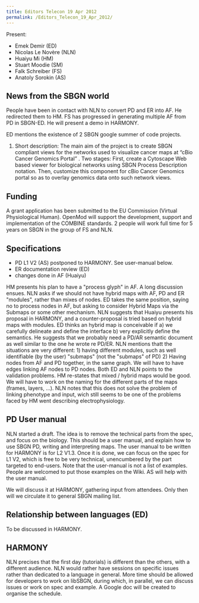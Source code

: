 ```yaml
---
title: Editors Telecon 19 Apr 2012
permalink: /Editors_Telecon_19_Apr_2012/
---
```


Present:

-   Emek Demir (ED)
-   Nicolas Le Novère (NLN)
-   Huaiyu Mi (HM)
-   Stuart Moodie (SM)
-   Falk Schreiber (FS)
-   Anatoly Sorokin (AS)

News from the SBGN world
------------------------

People have been in contact with NLN to convert PD and ER into AF. He redirected them to HM. FS has progressed in generating multiple AF from PD in SBGN-ED. He will present a demo in HARMONY.

ED mentions the existence of 2 SBGN google summer of code projects.

1.  Short description: The main aim of the project is to create SBGN compliant views for the networks used to visualize cancer maps at “cBio Cancer Genomics Portal” . Two stages: First, create a Cytoscape Web based viewer for biological networks using SBGN Process Description notation. Then, customize this component for cBio Cancer Genomics portal so as to overlay genomics data onto such network views.

Funding
-------

A grant application has been submitted to the EU Commission (Virtual Physiological Human). OpenMod will support the development, support and implementation of the COMBINE standards. 2 people will work full time for 5 years on SBGN in the group of FS and NLN.

Specifications
--------------

-   PD L1 V2 (AS) postponed to HARMONY. See user-manual below.
-   ER documentation review (ED)
-   changes done in AF (Huaiyu)

HM presents his plan to have a "process glyph" in AF. A long discussion ensues. NLN asks if we should not have hybrid maps with AF, PD and ER "modules", rather than mixes of nodes. ED takes the same position, saying no to process nodes in AF, but asking to consider Hybrid Maps via the Submaps or some other mechanism. NLN suggests that Huaiyu presents his proposal in HARMONY, and a counter-proposal is tried based on hybrid maps with modules. ED thinks an hybrid map is conceivable if a) we carefully delineate and define the interface b) very explicitly define the semantics. He suggests that we probably need a PD/AR semantic document as well similar to the one he wrote re PD/ER. NLN mentions thatt the situations are very different: 1) having different modules, such as well identifiable (by the user) "submaps" (not the "submaps" of PD) 2) Having nodes from AF and PD together, in the same graph. We will have to have edges linking AF nodes to PD nodes. Both ED and NLN points to the validation problems. HM re-states that mixed / hybrid maps would be good. We will have to work on the naming for the different parts of the maps (frames, layers, …). NLN notes that this does not solve the problem of linking phenotype and input, wich still seems to be one of the problems faced by HM went describing electrophysiology.

PD User manual
--------------

NLN started a draft. The idea is to remove the technical parts from the spec, and focus on the biology. This should be a user manual, and explain how to use SBGN PD, writing and interpreting maps. The user manual to be written for HARMONY is for L2 V1.3. Once it is done, we can focus on the spec for L1 V2, which is free to be very technical, unencumbered by the part targeted to end-users. Note that the user-manual is not a list of examples. People are welcomed to put those examples on the Wiki. AS will help with the user manual.

We will discuss it at HARMONY, gathering input from attendees. Only then will we circulate it to general SBGN mailing list.

Relationship between languages (ED)
-----------------------------------

To be discussed in HARMONY.

HARMONY
-------

NLN precises that the first day (tutorials) is different than the others, with a different audience. NLN would rather have sessions on specific issues rather than dedicated to a language in general. More time should be allowed for developers to work on libSBGN, during which, in parallel, we can discuss issues or work on spec and example. A Google doc will be created to organise the schedule.